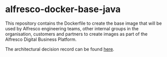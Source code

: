 # alfresco-docker-base-java

This repository contains the Dockerfile to create the base image that will be used by Alfresco engineering teams, other internal groups in the organisation, customers and partners to create  images as part of the Alfresco Digital Business Platform.

The architectural decision record can be found [here](https://github.com/Alfresco/alfresco-anaxes-shipyard/blob/master/docs/adrs/0005-base-java-docker-image-composition.md).

